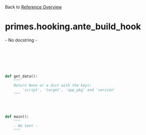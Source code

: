 
Back to [Reference Overview](https://github.com/pyrustic/primes/blob/master/docs/reference)

# primes.hooking.ante\_build\_hook

\- No docstring \-

<br>


```python

```

<br>

```python

def get_data():
    """
    Return None or a dict with the keys:
        'script', 'target', 'app_pkg' and 'version'
    """

```

<br>

```python

def main():
    """
    - No text -
    """

```

